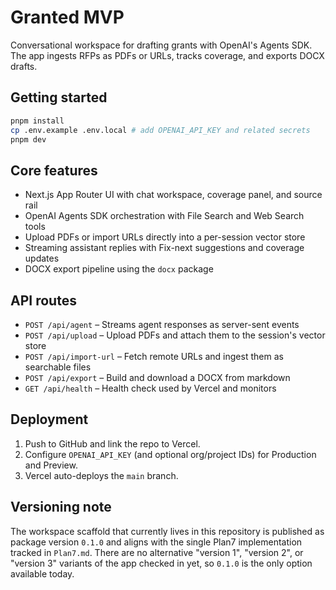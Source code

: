 # Granted MVP

Conversational workspace for drafting grants with OpenAI's Agents SDK. The app ingests RFPs as PDFs or URLs, tracks coverage, and exports DOCX drafts.

## Getting started

```bash
pnpm install
cp .env.example .env.local # add OPENAI_API_KEY and related secrets
pnpm dev
```

## Core features

- Next.js App Router UI with chat workspace, coverage panel, and source rail
- OpenAI Agents SDK orchestration with File Search and Web Search tools
- Upload PDFs or import URLs directly into a per-session vector store
- Streaming assistant replies with Fix-next suggestions and coverage updates
- DOCX export pipeline using the `docx` package

## API routes

- `POST /api/agent` – Streams agent responses as server-sent events
- `POST /api/upload` – Upload PDFs and attach them to the session's vector store
- `POST /api/import-url` – Fetch remote URLs and ingest them as searchable files
- `POST /api/export` – Build and download a DOCX from markdown
- `GET /api/health` – Health check used by Vercel and monitors

## Deployment

1. Push to GitHub and link the repo to Vercel.
2. Configure `OPENAI_API_KEY` (and optional org/project IDs) for Production and Preview.
3. Vercel auto-deploys the `main` branch.

## Versioning note

The workspace scaffold that currently lives in this repository is published as package version `0.1.0` and aligns with the single Plan7 implementation tracked in `Plan7.md`. There are no alternative "version 1", "version 2", or "version 3" variants of the app checked in yet, so `0.1.0` is the only option available today.
